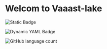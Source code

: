 # Welcom to Vaaast-lake
![Static Badge](https://img.shields.io/badge/any_text-you_like-blue)

![Dynamic YAML Badge](https://img.shields.io/badge/dynamic/yaml)

![GitHub language count](https://img.shields.io/github/languages/count/:user/:repo)
